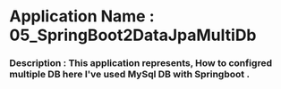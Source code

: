 #  Application Name :  05_SpringBoot2DataJpaMultiDb
### Description : This application represents, How to configred multiple DB here I've used MySql DB with Springboot .
 
